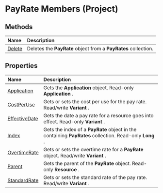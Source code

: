 
# PayRate Members (Project)





## Methods



|**Name**|**Description**|
|:-----|:-----|
|[Delete](fa9184ec-59ea-aa74-7d25-51ffd0ce5471.md)|Deletes the  **PayRate** object from a **PayRates** collection.|

## Properties



|**Name**|**Description**|
|:-----|:-----|
|[Application](6d4579e3-a061-719b-278f-626afeb4fc0b.md)|Gets the  **[Application](8eb91712-7784-a102-38c0-19bb056c27e9.md)** object. Read-only **Application** .|
|[CostPerUse](7925d309-afb9-a0f8-7d40-9c2388fdaa1d.md)|Gets or sets the cost per use for the pay rate. Read/write  **Variant** .|
|[EffectiveDate](3e247def-0f83-3a4f-5408-454a73f12b4d.md)|Gets the date a pay rate for a resource goes into effect. Read-only  **Variant** .|
|[Index](03973d46-650b-bdf6-52c7-0e71d1b78ea1.md)|Gets the index of a  **PayRate** object in the containing **PayRates** collection. Read-only **Long** .|
|[OvertimeRate](d09e21a4-d582-9a53-d5d4-2f095ff1c314.md)|Gets or sets the overtime rate for a  **PayRate** object. Read/write **Variant** .|
|[Parent](ba02dc16-31dc-2842-2438-e24e292d19d1.md)|Gets the parent of the  **PayRate** object. Read-only **Resource** .|
|[StandardRate](ad4d498b-2a64-d821-cf93-4d5fefda6da8.md)|Gets or sets the standard rate of the pay rate. Read/write  **Variant** .|
